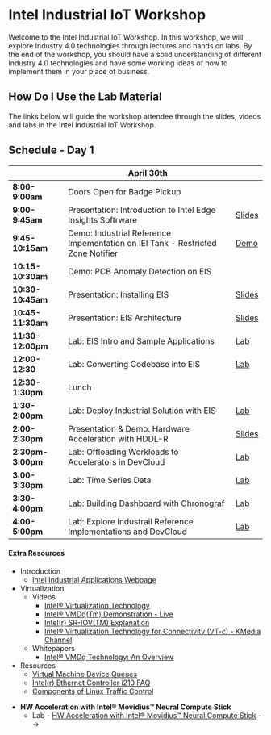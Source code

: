 ﻿# Intel Industrial IoT Workshop

Welcome to the Intel Industrial IoT Workshop. In this workshop, we will explore Industry 4.0 technologies through lectures and hands on labs. By the end of the workshop, you should have a solid understanding of different Industry 4.0 technologies and have some working ideas of how to implement them in your place of business.

## How Do I Use the Lab Material

The links below will guide the workshop attendee through the slides, videos and labs in the Intel Industrial IoT Workshop.

## Schedule - Day 1

|                   | April 30th                                                                      |                                                                                                 |
| ----------------- | ------------------------------------------------------------------------------- | ----------------------------------------------------------------------------------------------- |
| **8:00-9:00am**   | Doors Open for Badge Pickup                                                     |                                                                                                 |
| **9:00-9:45am**   | Presentation: Introduction to Intel Edge Insights Softrware                 | [Slides](./presentations/EIS-Intro.pdf)            |
| **9:45-10:15am**   | Demo: Industrial Reference Impementation on IEI Tank - Restricted Zone Notifier | [Demo](https://software.intel.com/en-us/iot/reference-implementations/restricted-zone-notifier) |                  |
| **10:15-10:30am** | Demo: PCB Anomaly Detection on EIS                                              |                                                                                                 |
| **10:30-10:45am** | Presentation: Installing EIS                                                    | [Slides](./presentations/Installing_EIS.pdf)                                                                              |
| **10:45-11:30am**   | Presentation: EIS Architecture                    | [Slides](./presentations/EIS_Architecture.pdf)  |
| **11:30-12:00pm** | Lab: EIS Intro and Sample Applications                                          | [Lab](https://github.com/SSG-DRD-IOT/lab-restricted-zone-notifier-using-EIS/blob/master/explore_IEdgeInsights.md)  
| **12:00-12:30**| Lab: Converting Codebase into EIS| [Lab](https://github.com/SSG-DRD-IOT/lab-restricted-zone-notifier-using-EIS/blob/master/understanding_ri_to_eis_conversion.md)
| **12:30-1:30pm**  | Lunch  
| **1:30-2:00pm** | Lab: Deploy Industrial Solution with EIS                                        | [Lab](https://github.com/SSG-DRD-IOT/lab-restricted-zone-notifier-using-EIS/blob/master/lab_restricted_zone_notifier.md)                                                                                ||
| **2:00-2:30pm**   | Presentation & Demo: Hardware Acceleration with HDDL-R                          | [Slides](https://github.com/SSG-DRD-IOT/Industrial-IoT-Workshop/blob/SMG-Techconnect/presentations/VPU_Intro.pdf)                                                                               |
| **2:30pm-3:00pm** | Lab: Offloading Workloads to Accelerators in DevCloud                           | [Lab](https://access.colfaxresearch.com/)                                                                                 |
| **3:00-3:30pm**   | Lab: Time Series Data                                                           | [Lab](https://github.com/SSG-DRD-IOT/lab-eis-timeseries/blob/master/README.md) |
| **3:30-4:00pm**   | Lab: Building Dashboard with Chronograf      | [Lab](https://github.com/SSG-DRD-IOT/lab-eis-chronograf/blob/master/README.md)    
| **4:00-5:00pm**   | Lab: Explore Industrail Reference Implementations and DevCloud                              | [Lab](https://software.intel.com/en-us/iot/reference-implementations)                           |

#### Extra Resources

- Introduction
  - [Intel Industrial Applications Webpage](https://www.intel.com/content/www/us/en/internet-of-things/industrial-iot/overview.html)
- Virtualization
  - Videos
    - [Intel® Virtualization Technology](https://www.youtube.com/watch?v=gqZrarZiHp8&t=22s)
    - [Intel® VMDq(Tm) Demonstration - Live](https://www.youtube.com/watch?v=lOBOEcBSSkQ)
    - [Intel(r) SR-IOV(TM) Explanation](https://www.youtube.com/watch?v=hRHsk8Nycdg)
    - [Intel® Virtualization Technology for Connectivity (VT-c) - KMedia Channel](https://www.youtube.com/watch?v=Y-EaX3BBzSc&t=3s)
  - Whitepapers
    - [Intel® VMDq Technology: An Overview](https://www.intel.com/content/dam/www/public/us/en/documents/white-papers/vmdq-technology-paper.pdf)
- Resources
  - [Virtual Machine Device Queues](https://www.intel.com/content/www/us/en/ethernet-products/converged-network-adapters/io-acceleration-technology-vmdq.html)
  - [Intel(r) Ethernet Controller i210 FAQ](https://www.intel.com/content/dam/www/public/us/en/documents/faqs/ethernet-controller-i210-i211-faq.pdf)
  - [Components of Linux Traffic Control](http://tldp.org/HOWTO/Traffic-Control-HOWTO/components.html)

* **HW Acceleration with Intel® Movidius™ Neural Compute Stick**
  - Lab - [HW Acceleration with Intel® Movidius™ Neural Compute Stick](https://github.com/intel-iot-devkit/smart-video-workshop/HW-Acceleration-with-Movidious-NCS/README.md) -->
